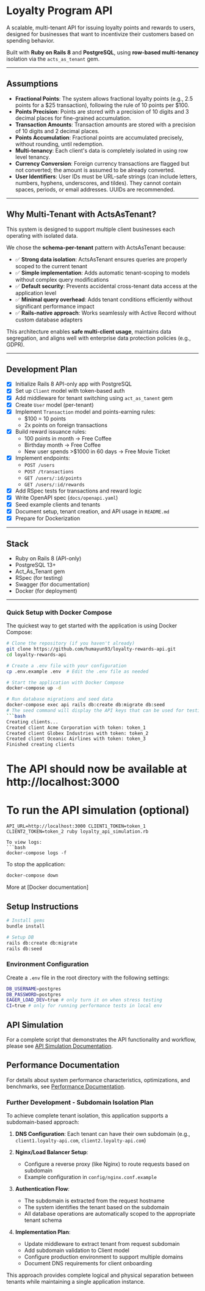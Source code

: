 # Loyalty Program API

A scalable, multi-tenant API for issuing loyalty points and rewards to users, designed for businesses that want to incentivize their customers based on spending behavior.

Built with **Ruby on Rails 8** and **PostgreSQL**, using **row-based multi-tenancy** isolation via the `acts_as_tenant` gem.

---

## Assumptions

- **Fractional Points**: The system allows fractional loyalty points (e.g., 2.5 points for a $25 transaction), following the rule of 10 points per $100.
- **Points Precision**: Points are stored with a precision of 10 digits and 3 decimal places for fine-grained accumulation.
- **Transaction Amounts**: Transaction amounts are stored with a precision of 10 digits and 2 decimal places.
- **Points Accumulation**: Fractional points are accumulated precisely, without rounding, until redemption.
- **Multi-tenancy**: Each client's data is completely isolated in using row level tenancy.
- **Currency Conversion**: Foreign currency transactions are flagged but not converted; the amount is assumed to be already converted.
- **User Identifiers**: User IDs must be URL-safe strings (can include letters, numbers, hyphens, underscores, and tildes). They cannot contain spaces, periods, or email addresses. UUIDs are recommended.

---

## Why Multi-Tenant with ActsAsTenant?

This system is designed to support multiple client businesses each operating with isolated data.

We chose the **schema-per-tenant** pattern with ActsAsTenant because:

- ✅ **Strong data isolation**: ActsAsTenant ensures queries are properly scoped to the current tenant
- ✅ **Simple implementation**: Adds automatic tenant-scoping to models without complex query modifications
- ✅ **Default security**: Prevents accidental cross-tenant data access at the application level
- ✅ **Minimal query overhead**: Adds tenant conditions efficiently without significant performance impact
- ✅ **Rails-native approach**: Works seamlessly with Active Record without custom database adapters

This architecture enables **safe multi-client usage**, maintains data segregation, and aligns well with enterprise data protection policies (e.g., GDPR).

---

## Development Plan

- [x] Initialize Rails 8 API-only app with PostgreSQL
- [x] Set up `Client` model with token-based auth
- [x] Add middleware for tenant switching using `act_as_tanent` gem
- [x] Create `User` model (per-tenant)
- [x] Implement `Transaction` model and points-earning rules:
  - $100 = 10 points
  - 2x points on foreign transactions
- [x] Build reward issuance rules:
  - 100 points in month → Free Coffee
  - Birthday month → Free Coffee
  - New user spends >$1000 in 60 days → Free Movie Ticket
- [x] Implement endpoints:
  - `POST /users`
  - `POST /transactions`
  - `GET /users/:id/points`
  - `GET /users/:id/rewards`
- [x] Add RSpec tests for transactions and reward logic
- [x] Write OpenAPI spec (`docs/openapi.yaml`)
- [x] Seed example clients and tenants
- [x] Document setup, tenant creation, and API usage in `README.md`
- [x] Prepare for Dockerization

---

## Stack

- Ruby on Rails 8 (API-only)
- PostgreSQL 13+
- Act_As_Tenant gem
- RSpec (for testing)
- Swagger (for documentation)
- Docker (for deployment)
---

### Quick Setup with Docker Compose

The quickest way to get started with the application is using Docker Compose:

```bash
# Clone the repository (if you haven't already)
git clone https://github.com/humayun93/loyalty-rewards-api.git
cd loyalty-rewards-api

# Create a .env file with your configuration
cp .env.example .env  # Edit the .env file as needed

# Start the application with Docker Compose
docker-compose up -d

# Run database migrations and seed data
docker-compose exec api rails db:create db:migrate db:seed
# The seed command will display the API keys that can be used for testing
```bash
Creating clients...
Created client Acme Corporation with token: token_1
Created client Globex Industries with token: token_2
Created client Oceanic Airlines with token: token_3
Finished creating clients
```
# The API should now be available at http://localhost:3000


# To run the API simulation (optional)
`API_URL=http://localhost:3000 CLIENT1_TOKEN=token_1  CLIENT2_TOKEN=token_2 ruby loyalty_api_simulation.rb`
```
To view logs:
```bash
docker-compose logs -f
```

To stop the application:
```bash
docker-compose down
```
More at [Docker documentation]

## Setup Instructions

```bash
# Install gems
bundle install

# Setup DB
rails db:create db:migrate
rails db:seed
```

### Environment Configuration

Create a `.env` file in the root directory with the following settings:

```bash
DB_USERNAME=postgres
DB_PASSWORD=postgres
EAGER_LOAD_DEV=true # only turn it on when stress testing
CI=true # only for running performance tests in local env
```

## API Simulation

For a complete script that demonstrates the API functionality and workflow, please see [API Simulation Documentation](docs/api_simulation_readme.md).

## Performance Documentation

For details about system performance characteristics, optimizations, and benchmarks, see [Performance Documentation](spec/performance/README.md.md).


### Further Development - Subdomain Isolation Plan

To achieve complete tenant isolation, this application supports a subdomain-based approach:

1. **DNS Configuration**: Each tenant can have their own subdomain (e.g., `client1.loyalty-api.com`, `client2.loyalty-api.com`)

2. **Nginx/Load Balancer Setup**:
   - Configure a reverse proxy (like Nginx) to route requests based on subdomain
   - Example configuration in `config/nginx.conf.example`

3. **Authentication Flow**:
   - The subdomain is extracted from the request hostname
   - The system identifies the tenant based on the subdomain
   - All database operations are automatically scoped to the appropriate tenant schema

4. **Implementation Plan**:
   - Update middleware to extract tenant from request subdomain
   - Add subdomain validation to Client model
   - Configure production environment to support multiple domains
   - Document DNS requirements for client onboarding

This approach provides complete logical and physical separation between tenants while maintaining a single application instance.

